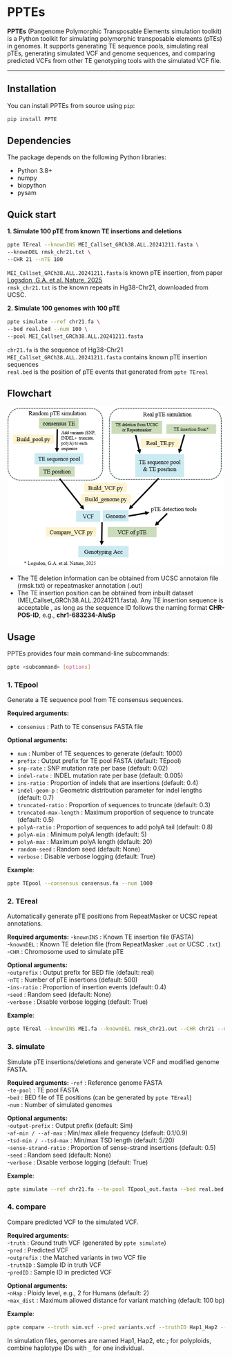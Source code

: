 # PPTEs

**PPTEs** (Pangenome Polymorphic Transposable Elements simulation toolkit) is a Python toolkit for simulating polymorphic transposable elements (pTEs) in genomes. It supports generating TE sequence pools, simulating real pTEs, generating simulated VCF and genome sequences, and comparing predicted VCFs from other TE genotyping tools with the simulated VCF file.

---

## Installation

You can install PPTEs from source using `pip`:

```bash
pip install PPTE
```
##  Dependencies
The package depends on the following Python libraries:
- Python 3.8+
- numpy
- biopython
- pysam

## Quick start
**1. Simulate 100 pTE from known TE insertions and deletions**
```bash
ppte TEreal --knownINS MEI_Callset_GRCh38.ALL.20241211.fasta \
--knownDEL rmsk_chr21.txt \
--CHR 21 --nTE 100
```
`MEI_Callset_GRCh38.ALL.20241211.fasta` is known pTE insertion, from paper [Logsdon, G.A. et al. Nature, 2025](https://www.nature.com/articles/s41586-025-09140-6)  
`rmsk_chr21.txt` is the known repeats in Hg38-Chr21, downloaded from UCSC.  

**2. Simulate 100 genomes with 100 pTE**
```bash
ppte simulate --ref chr21.fa \
--bed real.bed --num 100 \
--pool MEI_Callset_GRCh38.ALL.20241211.fasta
```
`chr21.fa` is the sequence of Hg38-Chr21  
`MEI_Callset_GRCh38.ALL.20241211.fasta` contains known pTE insertion sequences  
`real.bed` is the position of pTE events that generated from `ppte TEreal`  

## Flowchart
![flowchart](https://github.com/JanMiao/PPTE/blob/main/flowchart.png)
- The TE deletion information can be obtained from UCSC annotaion file (rmsk.txt) or repeatmasker annotation (.out)  
- The TE insertion position can be obtained from inbuilt dataset (MEI_Callset_GRCh38.ALL.20241211.fasta). Any TE insertion sequence is acceptable , as long as the sequence ID follows the naming format **CHR-POS-ID**, e.g., **chr1-683234-AluSp**

## Usage
PPTEs provides four main command-line subcommands:
```bash
ppte <subcommand> [options]
```
### 1. TEpool

Generate a TE sequence pool from TE consensus sequences.

**Required arguments:**
- `consensus` : Path to TE consensus FASTA file

**Optional arguments:**
- `num` : Number of TE sequences to generate (default: 1000)
- `prefix` : Output prefix for TE pool FASTA (default: TEpool)
- `snp-rate` : SNP mutation rate per base (default: 0.02)
- `indel-rate` : INDEL mutation rate per base (default: 0.005)
- `ins-ratio` : Proportion of indels that are insertions (default: 0.4)
- `indel-geom-p` : Geometric distribution parameter for indel lengths (default: 0.7)
- `truncated-ratio` : Proportion of sequences to truncate (default: 0.3)
- `truncated-max-length` : Maximum proportion of sequence to truncate (default: 0.5)
- `polyA-ratio` : Proportion of sequences to add polyA tail (default: 0.8)
- `polyA-min` : Minimum polyA length (default: 5)
- `polyA-max` : Maximum polyA length (default: 20)
- `random-seed` : Random seed (default: None)
- `verbose` : Disable verbose logging (default: True)

**Example**:
```bash
ppte TEpool --consensus consensus.fa --num 1000
```

### 2. TEreal
Automatically generate pTE positions from RepeatMasker or UCSC repeat annotations.

**Required arguments:**
-`knownINS` : Known TE insertion file (FASTA)  
-`knownDEL` : Known TE deletion file (from RepeatMasker `.out` or UCSC `.txt`)  
-`CHR` : Chromosome used to simulate pTE  

**Optional arguments:**  
-`outprefix` : Output prefix for BED file (default: real)  
-`nTE` : Number of pTE insertions (default: 500)  
-`ins-ratio` : Proportion of insertion events (default: 0.4)  
-`seed` : Random seed (default: None)  
-`verbose` : Disable verbose logging (default: True)  

**Example**:
```bash
ppte TEreal --knownINS MEI.fa --knownDEL rmsk_chr21.out --CHR chr21 --nTE 500
```

### 3. simulate
Simulate pTE insertions/deletions and generate VCF and modified genome FASTA.

**Required arguments:**
-`ref` : Reference genome FASTA  
-`te-pool` : TE pool FASTA  
-`bed` : BED file of TE positions (can be generated by `ppte TEreal`)  
-`num` : Number of simulated genomes  

**Optional arguments:**  
-`output-prefix` : Output prefix (default: Sim)  
-`af-min / --af-max` : Min/max allele frequency (default: 0.1/0.9)  
-`tsd-min / --tsd-max` : Min/max TSD length (default: 5/20)  
-`sense-strand-ratio` : Proportion of sense-strand insertions (default: 0.5)  
-`seed` : Random seed (default: None)  
-`verbose` : Disable verbose logging (default: True)  

**Example**:
```bash
ppte simulate --ref chr21.fa --te-pool TEpool_out.fasta --bed real.bed --num-genomes 2
```

### 4. compare
Compare predicted VCF to the simulated VCF.

**Required arguments:**  
-`truth` : Ground truth VCF (generated by `ppte simulate`)  
-`pred` : Predicted VCF  
-`outprefix` : the Matched variants in two VCF file  
-`truthID` : Sample ID in truth VCF  
-`predID` : Sample ID in predicted VCF  

**Optional arguments:**  
-`nHap` : Ploidy level, e.g., 2 for Humans  (default: 2)  
-`max_dist` : Maximum allowed distance for variant matching (default: 100 bp)  

**Example**:
```bash
ppte compare --truth sim.vcf --pred variants.vcf --truthID Hap1_Hap2 --predID Sample
```
In simulation files, genomes are named Hap1, Hap2, etc.; for polyploids, combine haplotype IDs with `_` for one individual.  

